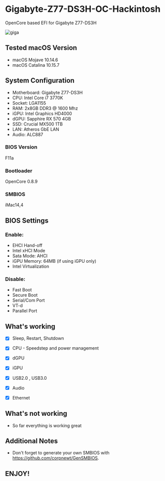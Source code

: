# Gigabyte-Z77-DS3H-OC-Hackintosh

OpenCore based EFI for Gigabyte Z77-DS3H



![giga](https://user-images.githubusercontent.com/93620854/222738234-f5bbc097-5b89-4a62-a857-f2587796e10a.png)




## Tested macOS Version

- macOS Mojave 10.14.6
- macOS Catalina 10.15.7


## System Configuration


- Motherboard:  Gigabyte Z77-DS3H
- CPU: Intel Core i7 3770K
- Socket: LGA1155
- RAM: 2x8GB DDR3 @ 1600 Mhz
- iGPU: Intel Graphics HD4000
- dGPU: Sapphire RX 570 4GB
- SSD: Crucial MX500 1TB
- LAN: Atheros GbE LAN
- Audio: ALC887


### BIOS Version

F11a

 
### Bootloader

OpenCore 0.8.9


### SMBIOS

iMac14,4


## BIOS Settings
 

### Enable:

 
- EHCI Hand-off
- Intel xHCI Mode
- Sata Mode: AHCI
- iGPU Memory: 64MB (if using iGPU only)
- Intel Virtualization

 

### Disable:

- Fast Boot
- Secure Boot
- Serial/Com Port
- VT-d
- Parallel Port


## What's working

 - [x] Sleep, Restart, Shutdown
 
 - [x] CPU - Speedstep and power management

 - [x] dGPU
 
 - [x] iGPU
 
 - [x] USB2.0 , USB3.0
 
 - [x] Audio
 
 - [x] Ethernet
 


## What's not working

- So far everything is working great



## Additional Notes


- Don't forget to generate your own SMBIOS with https://github.com/corpnewt/GenSMBIOS. 
 
## ENJOY!
